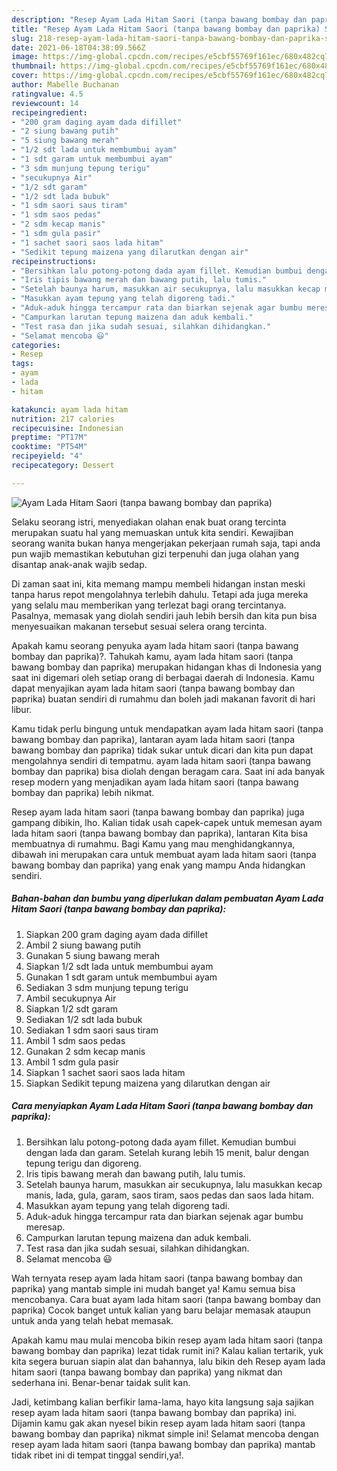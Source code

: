 ```yaml
---
description: "Resep Ayam Lada Hitam Saori (tanpa bawang bombay dan paprika) Sederhana Untuk Jualan"
title: "Resep Ayam Lada Hitam Saori (tanpa bawang bombay dan paprika) Sederhana Untuk Jualan"
slug: 218-resep-ayam-lada-hitam-saori-tanpa-bawang-bombay-dan-paprika-sederhana-untuk-jualan
date: 2021-06-18T04:38:09.566Z
image: https://img-global.cpcdn.com/recipes/e5cbf55769f161ec/680x482cq70/ayam-lada-hitam-saori-tanpa-bawang-bombay-dan-paprika-foto-resep-utama.jpg
thumbnail: https://img-global.cpcdn.com/recipes/e5cbf55769f161ec/680x482cq70/ayam-lada-hitam-saori-tanpa-bawang-bombay-dan-paprika-foto-resep-utama.jpg
cover: https://img-global.cpcdn.com/recipes/e5cbf55769f161ec/680x482cq70/ayam-lada-hitam-saori-tanpa-bawang-bombay-dan-paprika-foto-resep-utama.jpg
author: Mabelle Buchanan
ratingvalue: 4.5
reviewcount: 14
recipeingredient:
- "200 gram daging ayam dada difillet"
- "2 siung bawang putih"
- "5 siung bawang merah"
- "1/2 sdt lada untuk membumbui ayam"
- "1 sdt garam untuk membumbui ayam"
- "3 sdm munjung tepung terigu"
- "secukupnya Air"
- "1/2 sdt garam"
- "1/2 sdt lada bubuk"
- "1 sdm saori saus tiram"
- "1 sdm saos pedas"
- "2 sdm kecap manis"
- "1 sdm gula pasir"
- "1 sachet saori saos lada hitam"
- "Sedikit tepung maizena yang dilarutkan dengan air"
recipeinstructions:
- "Bersihkan lalu potong-potong dada ayam fillet. Kemudian bumbui dengan lada dan garam. Setelah kurang lebih 15 menit, balur dengan tepung terigu dan digoreng."
- "Iris tipis bawang merah dan bawang putih, lalu tumis."
- "Setelah baunya harum, masukkan air secukupnya, lalu masukkan kecap manis, lada, gula, garam, saos tiram, saos pedas dan saos lada hitam."
- "Masukkan ayam tepung yang telah digoreng tadi."
- "Aduk-aduk hingga tercampur rata dan biarkan sejenak agar bumbu meresap."
- "Campurkan larutan tepung maizena dan aduk kembali."
- "Test rasa dan jika sudah sesuai, silahkan dihidangkan."
- "Selamat mencoba 😃"
categories:
- Resep
tags:
- ayam
- lada
- hitam

katakunci: ayam lada hitam 
nutrition: 217 calories
recipecuisine: Indonesian
preptime: "PT17M"
cooktime: "PT54M"
recipeyield: "4"
recipecategory: Dessert

---
```



![Ayam Lada Hitam Saori (tanpa bawang bombay dan paprika)](https://img-global.cpcdn.com/recipes/e5cbf55769f161ec/680x482cq70/ayam-lada-hitam-saori-tanpa-bawang-bombay-dan-paprika-foto-resep-utama.jpg)

Selaku seorang istri, menyediakan olahan enak buat orang tercinta merupakan suatu hal yang memuaskan untuk kita sendiri. Kewajiban seorang  wanita bukan hanya mengerjakan pekerjaan rumah saja, tapi anda pun wajib memastikan kebutuhan gizi terpenuhi dan juga olahan yang disantap anak-anak wajib sedap.

Di zaman  saat ini, kita memang mampu membeli hidangan instan meski tanpa harus repot mengolahnya terlebih dahulu. Tetapi ada juga mereka yang selalu mau memberikan yang terlezat bagi orang tercintanya. Pasalnya, memasak yang diolah sendiri jauh lebih bersih dan kita pun bisa menyesuaikan makanan tersebut sesuai selera orang tercinta. 



Apakah kamu seorang penyuka ayam lada hitam saori (tanpa bawang bombay dan paprika)?. Tahukah kamu, ayam lada hitam saori (tanpa bawang bombay dan paprika) merupakan hidangan khas di Indonesia yang saat ini digemari oleh setiap orang di berbagai daerah di Indonesia. Kamu dapat menyajikan ayam lada hitam saori (tanpa bawang bombay dan paprika) buatan sendiri di rumahmu dan boleh jadi makanan favorit di hari libur.

Kamu tidak perlu bingung untuk mendapatkan ayam lada hitam saori (tanpa bawang bombay dan paprika), lantaran ayam lada hitam saori (tanpa bawang bombay dan paprika) tidak sukar untuk dicari dan kita pun dapat mengolahnya sendiri di tempatmu. ayam lada hitam saori (tanpa bawang bombay dan paprika) bisa diolah dengan beragam cara. Saat ini ada banyak resep modern yang menjadikan ayam lada hitam saori (tanpa bawang bombay dan paprika) lebih nikmat.

Resep ayam lada hitam saori (tanpa bawang bombay dan paprika) juga gampang dibikin, lho. Kalian tidak usah capek-capek untuk memesan ayam lada hitam saori (tanpa bawang bombay dan paprika), lantaran Kita bisa membuatnya di rumahmu. Bagi Kamu yang mau menghidangkannya, dibawah ini merupakan cara untuk membuat ayam lada hitam saori (tanpa bawang bombay dan paprika) yang enak yang mampu Anda hidangkan sendiri.

<!--inarticleads1-->

##### Bahan-bahan dan bumbu yang diperlukan dalam pembuatan Ayam Lada Hitam Saori (tanpa bawang bombay dan paprika):

1. Siapkan 200 gram daging ayam dada difillet
1. Ambil 2 siung bawang putih
1. Gunakan 5 siung bawang merah
1. Siapkan 1/2 sdt lada untuk membumbui ayam
1. Gunakan 1 sdt garam untuk membumbui ayam
1. Sediakan 3 sdm munjung tepung terigu
1. Ambil secukupnya Air
1. Siapkan 1/2 sdt garam
1. Sediakan 1/2 sdt lada bubuk
1. Sediakan 1 sdm saori saus tiram
1. Ambil 1 sdm saos pedas
1. Gunakan 2 sdm kecap manis
1. Ambil 1 sdm gula pasir
1. Siapkan 1 sachet saori saos lada hitam
1. Siapkan Sedikit tepung maizena yang dilarutkan dengan air




<!--inarticleads2-->

##### Cara menyiapkan Ayam Lada Hitam Saori (tanpa bawang bombay dan paprika):

1. Bersihkan lalu potong-potong dada ayam fillet. Kemudian bumbui dengan lada dan garam. Setelah kurang lebih 15 menit, balur dengan tepung terigu dan digoreng.
1. Iris tipis bawang merah dan bawang putih, lalu tumis.
1. Setelah baunya harum, masukkan air secukupnya, lalu masukkan kecap manis, lada, gula, garam, saos tiram, saos pedas dan saos lada hitam.
1. Masukkan ayam tepung yang telah digoreng tadi.
1. Aduk-aduk hingga tercampur rata dan biarkan sejenak agar bumbu meresap.
1. Campurkan larutan tepung maizena dan aduk kembali.
1. Test rasa dan jika sudah sesuai, silahkan dihidangkan.
1. Selamat mencoba 😃




Wah ternyata resep ayam lada hitam saori (tanpa bawang bombay dan paprika) yang mantab simple ini mudah banget ya! Kamu semua bisa mencobanya. Cara buat ayam lada hitam saori (tanpa bawang bombay dan paprika) Cocok banget untuk kalian yang baru belajar memasak ataupun untuk anda yang telah hebat memasak.

Apakah kamu mau mulai mencoba bikin resep ayam lada hitam saori (tanpa bawang bombay dan paprika) lezat tidak rumit ini? Kalau kalian tertarik, yuk kita segera buruan siapin alat dan bahannya, lalu bikin deh Resep ayam lada hitam saori (tanpa bawang bombay dan paprika) yang nikmat dan sederhana ini. Benar-benar taidak sulit kan. 

Jadi, ketimbang kalian berfikir lama-lama, hayo kita langsung saja sajikan resep ayam lada hitam saori (tanpa bawang bombay dan paprika) ini. Dijamin kamu gak akan nyesel bikin resep ayam lada hitam saori (tanpa bawang bombay dan paprika) nikmat simple ini! Selamat mencoba dengan resep ayam lada hitam saori (tanpa bawang bombay dan paprika) mantab tidak ribet ini di tempat tinggal sendiri,ya!.

